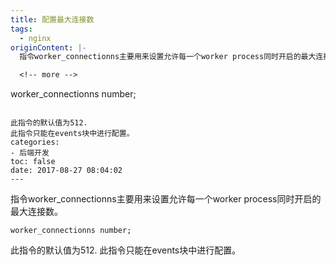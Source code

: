 ```yaml
---
title: 配置最大连接数
tags:
  - nginx
originContent: |-
  指令worker_connectionns主要用来设置允许每一个worker process同时开启的最大连接数。

  <!-- more -->

  ```
  worker_connectionns number;
  ```

  此指令的默认值为512.
  此指令只能在events块中进行配置。
categories:
  - 后端开发
toc: false
date: 2017-08-27 08:04:02
---
```


指令worker_connectionns主要用来设置允许每一个worker process同时开启的最大连接数。

<!-- more -->

```
worker_connectionns number;
```

此指令的默认值为512.
此指令只能在events块中进行配置。
